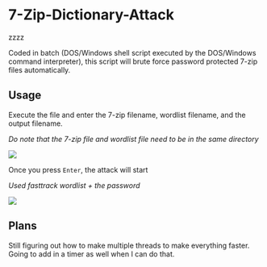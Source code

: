 # 7-Zip-Dictionary-Attack
zzzz

Coded in batch (DOS/Windows shell script executed by the DOS/Windows command interpreter), this script will brute force password protected 7-zip files automatically.


## Usage


Execute the file and enter the 7-zip filename, wordlist filename, and the output filename.


*Do note that the 7-zip file and wordlist file need to be in the same directory*


![](https://imgur.com/BNu2QDU.png)


Once you press `Enter`, the attack will start


*Used fasttrack wordlist + the password*


![](https://imgur.com/aWm00at.png)


## Plans


Still figuring out how to make multiple threads to make everything faster. Going to add in a timer as well when I can do that.
